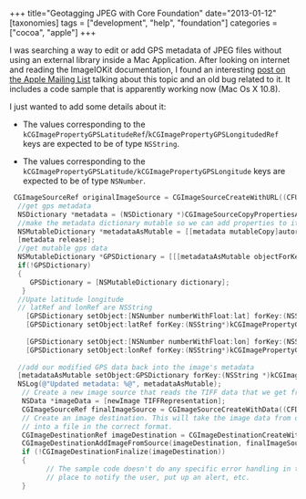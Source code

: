 +++
title="Geotagging JPEG with Core Foundation"
date="2013-01-12"
[taxonomies]
tags = ["development", "help", "foundation"]
categories = ["cocoa", "apple"]
+++

I was searching a way to edit or add GPS metadata of JPEG files without using an external library inside a Mac Application. After looking on internet and reading the ImageIOKit documentation, I found an interesting [post on the Apple Mailing List]("http://lists.apple.com/archives/aperture-dev/2008/Jul/msg00000.html) talking about this topic and an old bug related to it. It includes a code sample that is apparently working now (Mac Os X 10.8).

I just wanted to add some details about it:

-   The values corresponding to the `kCGImagePropertyGPSLatitudeRef`/`kCGImagePropertyGPSLongitudedRef` keys are expected to be of type `NSString`.

-   The values corresponding to the `kCGImagePropertyGPSLatitude/kCGImagePropertyGPSLongitude` keys are expected to be of type `NSNumber`.


```objective-c
 CGImageSourceRef originalImageSource = CGImageSourceCreateWithURL((CFURLRef)imageURL, NULL);  
  //get gps metadata  
  NSDictionary *metadata = (NSDictionary *)CGImageSourceCopyPropertiesAtIndex(originalImageSource,0,NULL);  
  //make the metadata dictionary mutable so we can add properties to it  
  NSMutableDictionary *metadataAsMutable = [[metadata mutableCopy]autorelease];  
  [metadata release];  
  //get mutable gps data  
  NSMutableDictionary *GPSDictionary = [[[metadataAsMutable objectForKey:(NSString *)kCGImagePropertyGPSDictionary]mutableCopy]autorelease];  
  if(!GPSDictionary)  
  {  
     GPSDictionary = [NSMutableDictionary dictionary];  
   }  
  //Upate latitude longitude
  // latRef and lonRef are NSString
    [GPSDictionary setObject:[NSNumber numberWithFloat:lat] forKey:(NSString*)kCGImagePropertyGPSLatitude];
    [GPSDictionary setObject:latRef forKey:(NSString*)kCGImagePropertyGPSLatitudeRef];
      
    [GPSDictionary setObject:[NSNumber numberWithFloat:lon] forKey:(NSString*)kCGImagePropertyGPSLongitude];
    [GPSDictionary setObject:lonRef forKey:(NSString*)kCGImagePropertyGPSLongitudeRef];
 
  //add our modified GPS data back into the image's metadata  
  [metadataAsMutable setObject:GPSDictionary forKey:(NSString *)kCGImagePropertyGPSDictionary];  
  NSLog(@"Updated metadata: %@", metadataAsMutable);  
   // Create a new image source that reads the TIFF data that we get from our NSImage.  
   NSData *imageData = [newImage TIFFRepresentation];  
   CGImageSourceRef finalImageSource = CGImageSourceCreateWithData((CFDataRef)imageData, NULL);  
   // Create an image destination. This will take the image data from our source, and write it along with the metadata we read above  
   // into a file in the correct format.  
   CGImageDestinationRef imageDestination = CGImageDestinationCreateWithURL((CFURLRef)imageURL, imageType, 1, NULL);  
   CGImageDestinationAddImageFromSource(imageDestination, finalImageSource, 0, (CFDictionaryRef)metadataAsMutable);  
   if (!CGImageDestinationFinalize(imageDestination))  
   {  
         // The sample code doesn't do any specific error handling in this case. This would be an appropriate  
         // place to notify the user, put up an alert, etc.  
   }  
   ```
